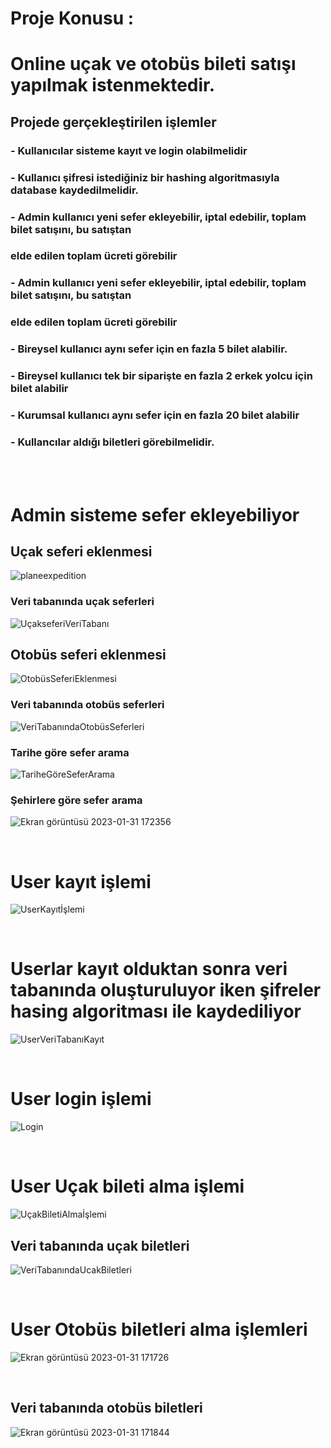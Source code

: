 
# Proje Konusu : 
# Online uçak ve otobüs bileti satışı yapılmak istenmektedir.
## Projede gerçekleştirilen işlemler

### -  Kullanıcılar sisteme kayıt ve login olabilmelidir
### -  Kullanıcı şifresi istediğiniz bir hashing algoritmasıyla database kaydedilmelidir.
### -  Admin kullanıcı yeni sefer ekleyebilir, iptal edebilir, toplam bilet satışını, bu satıştan 
### elde edilen toplam ücreti görebilir
### -  Admin kullanıcı yeni sefer ekleyebilir, iptal edebilir, toplam bilet satışını, bu satıştan 
### elde edilen toplam ücreti görebilir
### -  Bireysel kullanıcı aynı sefer için en fazla 5 bilet alabilir.
### -  Bireysel kullanıcı tek bir siparişte en fazla 2 erkek yolcu için bilet alabilir
### -  Kurumsal kullanıcı aynı sefer için en fazla 20 bilet alabilir
### -  Kullancılar aldığı biletleri görebilmelidir. 

<br><br> 
# Admin sisteme sefer ekleyebiliyor
## Uçak seferi eklenmesi
![planeexpedition](https://user-images.githubusercontent.com/54630694/215789968-870d7939-66ff-40e0-a813-cb9e7f2ab405.png)

### Veri tabanında uçak seferleri
![UçakseferiVeriTabanı](https://user-images.githubusercontent.com/54630694/215796615-f3bde274-9114-4884-95b5-c4a0df8ae9e7.png)
<br> 
## Otobüs seferi eklenmesi
![OtobüsSeferiEklenmesi](https://user-images.githubusercontent.com/54630694/215798196-44eb85d4-58a6-4de8-a570-1d74b675a43a.png)


### Veri tabanında otobüs seferleri

![VeriTabanındaOtobüsSeferleri](https://user-images.githubusercontent.com/54630694/215797991-27cd1443-0276-4c0d-99dc-359595c87683.png)


### Tarihe göre sefer arama

![TariheGöreSeferArama](https://user-images.githubusercontent.com/54630694/215798735-51cefcea-bd42-4462-82ac-00ab83c99491.png)


### Şehirlere göre sefer arama

![Ekran görüntüsü 2023-01-31 172356](https://user-images.githubusercontent.com/54630694/215786598-fdd036f0-e968-48c5-b1e0-975f6b3b2aac.png)

<br>

# User kayıt işlemi

![UserKayıtİşlemi](https://user-images.githubusercontent.com/54630694/215799308-99ec24db-cbc7-4ef1-9661-1b5d1d33f400.png)

<br>

# Userlar kayıt olduktan sonra veri tabanında oluşturuluyor iken şifreler hasing algoritması ile kaydediliyor

![UserVeriTabanıKayıt](https://user-images.githubusercontent.com/54630694/215799714-2b18c7a0-3da1-4b9b-9fd2-4a36ed0544dc.png)

<br>

# User login işlemi

![Login](https://user-images.githubusercontent.com/54630694/215800907-028f44ba-bc40-48c2-824c-f5a33830bc50.png)

<br>

# User Uçak bileti alma işlemi 

![UçakBiletiAlmaİşlemi](https://user-images.githubusercontent.com/54630694/215802096-c6f89c84-5276-4d51-88b5-553600e22010.png)


## Veri tabanında uçak biletleri

![VeriTabanındaUcakBiletleri](https://user-images.githubusercontent.com/54630694/215802350-43576d70-dcc1-4c82-ba31-f9815b234da3.png)

<br>

# User Otobüs biletleri alma işlemleri

![Ekran görüntüsü 2023-01-31 171726](https://user-images.githubusercontent.com/54630694/215784979-d7bc8d76-b3fb-4eab-a1da-059cb23a219e.png)

<br>

## Veri tabanında otobüs biletleri

![Ekran görüntüsü 2023-01-31 171844](https://user-images.githubusercontent.com/54630694/215785299-1924e09a-2b9d-459f-97a4-c54e297a311b.png)

<br>





